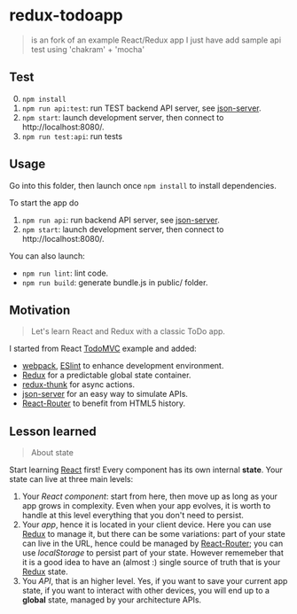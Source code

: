 # redux-todoapp

> is an fork of an example React/Redux app
> I just have add sample api test using 'chakram' + 'mocha'

## Test

0. `npm install`
1. `npm run api:test`: run TEST backend API server, see [json-server].
2. `npm start`: launch development server, then connect to http://localhost:8080/.
2. `npm run test:api`: run tests


## Usage

Go into this folder, then launch once `npm install` to install dependencies.

To start the app do

1. `npm run api`: run backend API server, see [json-server].
2. `npm start`: launch development server, then connect to http://localhost:8080/.

You can also launch:

* `npm run lint`: lint code.
* `npm run build`: generate bundle.js in public/ folder.

## Motivation

> Let's learn React and Redux with a classic ToDo app.

I started from React [TodoMVC] example and added:

* [webpack], [ESlint] to enhance development environment.
* [Redux] for a predictable global state container.
* [redux-thunk] for async actions.
* [json-server] for an easy way to simulate APIs.
* [React-Router] to benefit from HTML5 history.

## Lesson learned

> About state

Start learning [React] first! Every component has its own internal **state**. Your state can live at three main levels:

1. Your *React component*: start from here, then move up as long as your app grows in complexity. Even when your app evolves, it is worth to handle at this level everything that you don't need to persist.
2. Your *app*, hence it is located in your client device. Here you can use [Redux] to manage it, but there can be some variations: part of your state can live in the URL, hence could be managed by [React-Router]; you can use *localStorage* to persist part of your state. However rememeber that it is a good idea to have an (almost :) single source of truth that is your [Redux] state.
3. You *API*, that is an higher level. Yes, if you want to save your current app state, if you want to interact with other devices, you will end up to a **global** state, managed by your architecture APIs.

[ESlint]: http://eslint.org/
[webpack]: https://webpack.github.io/
[React]: https://facebook.github.io/react/
[Redux]: http://redux.js.org/
[React-Router]: https://reacttraining.com/react-router/
[json-server]: https://github.com/typicode/json-server
[redux-thunk]: https://github.com/gaearon/redux-thunk
[TodoMVC]: http://todomvc.com/
